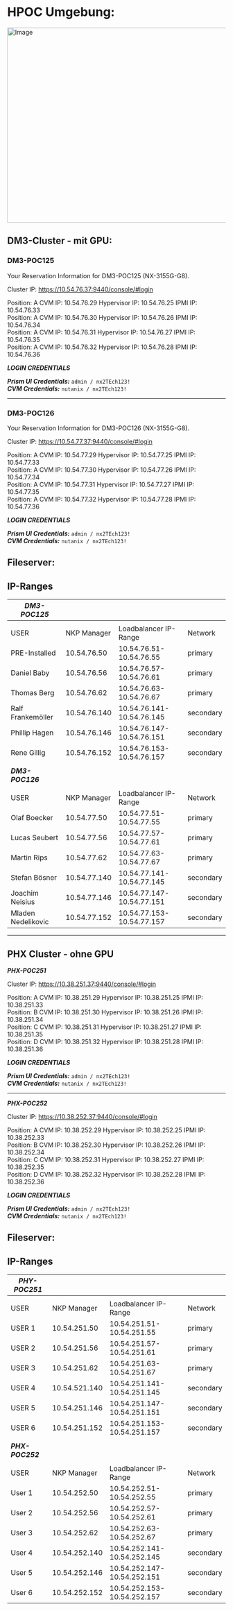# HPOC Umgebung:

<img width="749" height="450" alt="Image" src="https://github.com/user-attachments/assets/ea1bc731-1635-49f8-a683-e867b4ef01be" />




## DM3-Cluster - mit GPU:

### DM3-POC125

Your Reservation Information for DM3-POC125 (NX-3155G-G8).

Cluster IP: https://10.54.76.37:9440/console/#login

Position: A CVM IP: 10.54.76.29 Hypervisor IP: 10.54.76.25 IPMI IP: 10.54.76.33  
Position: A CVM IP: 10.54.76.30 Hypervisor IP: 10.54.76.26 IPMI IP: 10.54.76.34  
Position: A CVM IP: 10.54.76.31 Hypervisor IP: 10.54.76.27 IPMI IP: 10.54.76.35  
Position: A CVM IP: 10.54.76.32 Hypervisor IP: 10.54.76.28 IPMI IP: 10.54.76.36  

***LOGIN CREDENTIALS***

***Prism UI Credentials:*** `admin / nx2TEch123!`  
***CVM Credentials:*** `nutanix / nx2TEch123!`

---

### DM3-POC126

Your Reservation Information for DM3-POC126 (NX-3155G-G8).

Cluster IP: https://10.54.77.37:9440/console/#login

Position: A CVM IP: 10.54.77.29 Hypervisor IP: 10.54.77.25 IPMI IP: 10.54.77.33  
Position: A CVM IP: 10.54.77.30 Hypervisor IP: 10.54.77.26 IPMI IP: 10.54.77.34  
Position: A CVM IP: 10.54.77.31 Hypervisor IP: 10.54.77.27 IPMI IP: 10.54.77.35  
Position: A CVM IP: 10.54.77.32 Hypervisor IP: 10.54.77.28 IPMI IP: 10.54.77.36  

***LOGIN CREDENTIALS***

***Prism UI Credentials:*** `admin / nx2TEch123!`  
***CVM Credentials:*** `nutanix / nx2TEch123!`

## Fileserver:


## IP-Ranges

| ***DM3-POC125***            |              |                           |           |
| --------------------- | ------------ | ------------------------- | --------- |
|                       |              |                           |           |
| USER                  | NKP Manager  | Loadbalancer IP-Range     | Network   |
| PRE-Installed         | 10.54.76.50  | 10.54.76.51-10.54.76.55   | primary   |
| Daniel Baby           | 10.54.76.56  | 10.54.76.57-10.54.76.61   | primary   |
| Thomas Berg           | 10.54.76.62  | 10.54.76.63-10.54.76.67   | primary   |
| Ralf Frankemöller     | 10.54.76.140 | 10.54.76.141-10.54.76.145 | secondary |
| Phillip Hagen         | 10.54.76.146 | 10.54.76.147-10.54.76.151 | secondary |
| Rene Gillig           | 10.54.76.152 | 10.54.76.153-10.54.76.157 | secondary |
|                       |              |                           |           |
| ***DM3-POC126***            |              |                           |           |
|                       |              |                           |           |
| USER                  | NKP Manager  | Loadbalancer IP-Range     | Network   |
| Olaf Boecker          | 10.54.77.50  | 10.54.77.51-10.54.77.55   | primary   |
| Lucas Seubert         | 10.54.77.56  | 10.54.77.57-10.54.77.61   | primary   |
| Martin Rips           | 10.54.77.62  | 10.54.77.63-10.54.77.67   | primary   |
| Stefan Bösner         | 10.54.77.140 | 10.54.77.141-10.54.77.145 | secondary |
| Joachim Neisius       | 10.54.77.146 | 10.54.77.147-10.54.77.151 | secondary |
| Mladen Nedelikovic    | 10.54.77.152 | 10.54.77.153-10.54.77.157 | secondary |

---
## PHX Cluster - ohne GPU

***PHX-POC251*** 

Cluster IP: https://10.38.251.37:9440/console/#login

Position: A CVM IP: 10.38.251.29 Hypervisor IP: 10.38.251.25 IPMI IP: 10.38.251.33  
Position: B CVM IP: 10.38.251.30 Hypervisor IP: 10.38.251.26 IPMI IP: 10.38.251.34  
Position: C CVM IP: 10.38.251.31 Hypervisor IP: 10.38.251.27 IPMI IP: 10.38.251.35  
Position: D CVM IP: 10.38.251.32 Hypervisor IP: 10.38.251.28 IPMI IP: 10.38.251.36  


***LOGIN CREDENTIALS***

***Prism UI Credentials:*** `admin / nx2TEch123!`  
***CVM Credentials:*** `nutanix / nx2TEch123!`

---

***PHX-POC252***


Cluster IP: https://10.38.252.37:9440/console/#login

Position: A CVM IP: 10.38.252.29 Hypervisor IP: 10.38.252.25 IPMI IP: 10.38.252.33  
Position: B CVM IP: 10.38.252.30 Hypervisor IP: 10.38.252.26 IPMI IP: 10.38.252.34  
Position: C CVM IP: 10.38.252.31 Hypervisor IP: 10.38.252.27 IPMI IP: 10.38.252.35  
Position: D CVM IP: 10.38.252.32 Hypervisor IP: 10.38.252.28 IPMI IP: 10.38.252.36  


***LOGIN CREDENTIALS***

***Prism UI Credentials:*** `admin / nx2TEch123!`  
***CVM Credentials:*** `nutanix / nx2TEch123!`



## Fileserver:


## IP-Ranges

| ***PHY-POC251*** |               |                             |           |
| ----------- | ------------- | --------------------------- | --------- |
|             |               |                             |           |
| USER        | NKP Manager   | Loadbalancer IP-Range       | Network   |
| USER 1      | 10.54.251.50  | 10.54.251.51-10.54.251.55   | primary   |
| USER 2      | 10.54.251.56  | 10.54.251.57-10.54.251.61   | primary   |
| USER 3      | 10.54.251.62  | 10.54.251.63-10.54.251.67   | primary   |
| USER 4      | 10.54.521.140 | 10.54.251.141-10.54.251.145 | secondary |
| USER 5      | 10.54.251.146 | 10.54.251.147-10.54.251.151 | secondary |
| USER 6      | 10.54.251.152 | 10.54.251.153-10.54.251.157 | secondary |
|             |               |                             |           |
| ***PHX-POC252***  |               |                             |           |
|             |               |                             |           |
| USER        | NKP Manager   | Loadbalancer IP-Range       | Network   |
| User 1      | 10.54.252.50  | 10.54.252.51-10.54.252.55   | primary   |
| User 2      | 10.54.252.56  | 10.54.252.57-10.54.252.61   | primary   |
| User 3      | 10.54.252.62  | 10.54.252.63-10.54.252.67   | primary   |
| User 4      | 10.54.252.140 | 10.54.252.141-10.54.252.145 | secondary |
| User 5      | 10.54.252.146 | 10.54.252.147-10.54.252.151 | secondary |
| User 6      | 10.54.252.152 | 10.54.252.153-10.54.252.157 | secondary |


